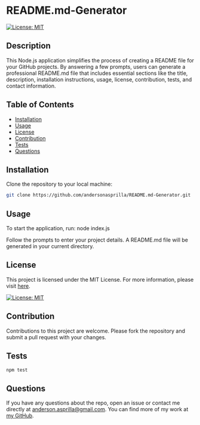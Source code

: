 # README.md-Generator

[![License: MIT](https://img.shields.io/badge/License-MIT-yellow.svg)](https://opensource.org/licenses/MIT)
## Description

This Node.js application simplifies the process of creating a README file for your GitHub projects. By answering a few prompts, users can generate a professional README.md file that includes essential sections like the title, description, installation instructions, usage, license, contribution, tests, and contact information.


## Table of Contents

- [Installation](#installation)
- [Usage](#usage)
- [License](#license)
- [Contribution](#contribution)
- [Tests](#tests)
- [Questions](#questions)

## Installation

Clone the repository to your local machine:

```sh
git clone https://github.com/andersonasprilla/README.md-Generator.git
```

## Usage

To start the application, run:
node index.js

Follow the prompts to enter your project details. A README.md file will be generated in your current directory.

## License
This project is licensed under the MIT License. For more information, please visit [here](https://opensource.org/licenses/MIT).

[![License: MIT](https://img.shields.io/badge/License-MIT-yellow.svg)](https://opensource.org/licenses/MIT)

## Contribution

Contributions to this project are welcome. Please fork the repository and submit a pull request with your changes.

## Tests


```sh
npm test
```

## Questions

If you have any questions about the repo, open an issue or contact me directly at anderson.asprilla@gmail.com. You can find more of my work at [my GitHub](https://github.com/undefined).
